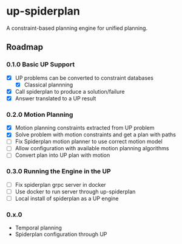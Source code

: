 # up-spiderplan
A constraint-based planning engine for unified planning.

## Roadmap

### 0.1.0 Basic UP Support

- [x] UP problems can be converted to constraint databases
  - [x] Classical plannning
- [x] Call spiderplan to produce a solution/failure
- [x] Answer translated to a UP result

### 0.2.0 Motion Planning

- [x] Motion planning constraints extracted from UP problem 
- [x] Solve problem with motion constraints and get a plan with paths
- [ ] Fix Spiderplan motion planner to use correct motion model
- [ ] Allow configuration with available motion planning algorithms
- [ ] Convert plan into UP plan with motion

### 0.3.0 Running the Engine in the UP
 
- [ ] Fix spiderplan grpc server in docker
- [ ] Use docker to run server through up-spiderplan
- [ ] Local install of spiderplan as a UP engine

### 0.x.0

- Temporal planning
- Spiderplan configuration through UP

